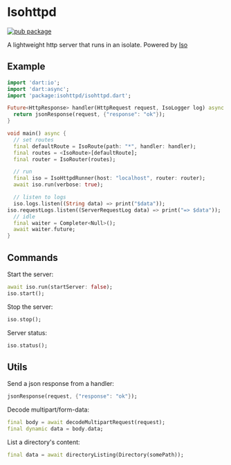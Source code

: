 # Isohttpd

[![pub package](https://img.shields.io/pub/v/isohttpd.svg)](https://pub.dartlang.org/packages/isohttpd)

A lightweight http server that runs in an isolate. Powered by [Iso](https://github.com/synw/iso)

## Example

   ```dart
   import 'dart:io';
   import 'dart:async';
   import 'package:isohttpd/isohttpd.dart';

   Future<HttpResponse> handler(HttpRequest request, IsoLogger log) async {
     return jsonResponse(request, {"response": "ok"});
   }

   void main() async {
     // set routes
     final defaultRoute = IsoRoute(path: "*", handler: handler);
     final routes = <IsoRoute>[defaultRoute];
     final router = IsoRouter(routes);

     // run
     final iso = IsoHttpdRunner(host: "localhost", router: router);
     await iso.run(verbose: true);

     // listen to logs
     iso.logs.listen((String data) => print("$data"));
  iso.requestLogs.listen((ServerRequestLog data) => print("=> $data"));
     // idle
     final waiter = Completer<Null>();
     await waiter.future;
   }
   ```

## Commands

Start the server:

   ```dart
   await iso.run(startServer: false);
   iso.start();
   ```

Stop the server:

   ```dart
   iso.stop();
   ```

Server status:

   ```dart
   iso.status();
   ```

## Utils

Send a json response from a handler:

   ```dart
   jsonResponse(request, {"response": "ok"});
   ```

Decode multipart/form-data:

   ```dart
   final body = await decodeMultipartRequest(request);
   final dynamic data = body.data;
   ```

List a directory's content:

   ```dart
   final data = await directoryListing(Directory(somePath));
   ```

